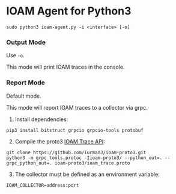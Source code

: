 # IOAM Agent for Python3

```[bash]
sudo python3 ioam-agent.py -i <interface> [-o]
```

### Output Mode

Use `-o`.

This mode will print IOAM traces in the console.

### Report Mode

Default mode.

This mode will report IOAM traces to a collector via grpc.

1) Install dependencies:
```
pip3 install bitstruct grpcio grpcio-tools protobuf
```

2) Compile the proto3 [IOAM Trace API](https://github.com/IurmanJ/ioam-proto3):
```[bash]
git clone https://github.com/IurmanJ/ioam-proto3.git
python3 -m grpc_tools.protoc -Iioam-proto3/ --python_out=. --grpc_python_out=. ioam-proto3/ioam_trace.proto
```

3) The collector must be defined as an environment variable:
```[bash]
IOAM_COLLECTOR=address:port
```
